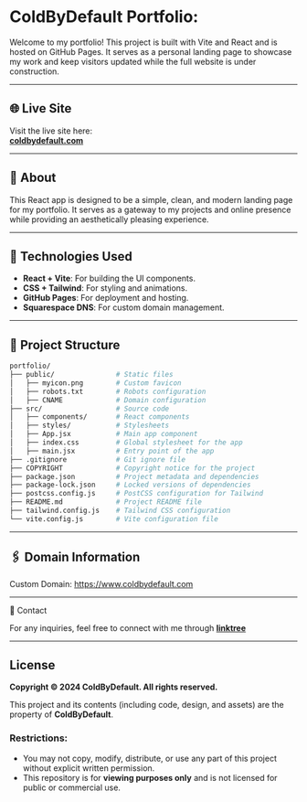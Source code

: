# ColdByDefault Portfolio:

Welcome to my portfolio! This project is built with Vite and React and is hosted on GitHub Pages. It serves as a personal landing page to showcase my work and keep visitors updated while the full website is under construction.

---
## 🌐 Live Site

Visit the live site here:  
**[coldbydefault.com](https://www.coldbydefault.com)**

---

## 📖 About

This React app is designed to be a simple, clean, and modern landing page for my portfolio. It serves as a gateway to my projects and online presence while providing an aesthetically pleasing experience.

---

## 🚀 Technologies Used

- **React + Vite**: For building the UI components.
- **CSS + Tailwind**: For styling and animations.
- **GitHub Pages**: For deployment and hosting.
- **Squarespace DNS**: For custom domain management.

---

## 📂 Project Structure
```bash
portfolio/
├── public/               # Static files
│   ├── myicon.png        # Custom favicon
│   ├── robots.txt        # Robots configuration
│   ├── CNAME             # Domain configuration
├── src/                  # Source code
│   ├── components/       # React components
│   ├── styles/           # Stylesheets
│   ├── App.jsx           # Main app component
│   ├── index.css         # Global stylesheet for the app
│   ├── main.jsx          # Entry point of the app
├── .gitignore            # Git ignore file
├── COPYRIGHT             # Copyright notice for the project
├── package.json          # Project metadata and dependencies
├── package-lock.json     # Locked versions of dependencies
├── postcss.config.js     # PostCSS configuration for Tailwind
├── README.md             # Project README file
├── tailwind.config.js    # Tailwind CSS configuration
└── vite.config.js        # Vite configuration file

```

---

## 🖇️ Domain Information

Custom Domain:
https://www.coldbydefault.com

---

📧 Contact

For any inquiries, feel free to connect with me through **[linktree](https://linktr.ee/ColdByDefault)**

---

## License

**Copyright © 2024 ColdByDefault. All rights reserved.**

This project and its contents (including code, design, and assets) are the property of **ColdByDefault**. 

### Restrictions:
- You may not copy, modify, distribute, or use any part of this project without explicit written permission.
- This repository is for **viewing purposes only** and is not licensed for public or commercial use.


